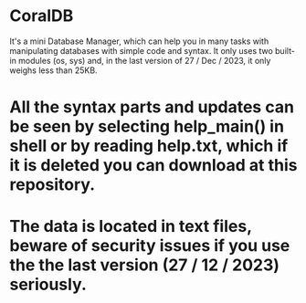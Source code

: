 # CoralDB
It's a mini Database Manager, which can help you in many tasks with manipulating databases with simple code and syntax.
It only uses two built-in modules (os, sys) and, in the last version of 27 / Dec / 2023, it only weighs less than 25KB.

# All the syntax parts and updates can be seen by selecting help_main() in shell or by reading help.txt, which if it is deleted you can download at this repository.

# The data is located in text files, beware of security issues if you use the the last version (27 / 12 / 2023) seriously.
